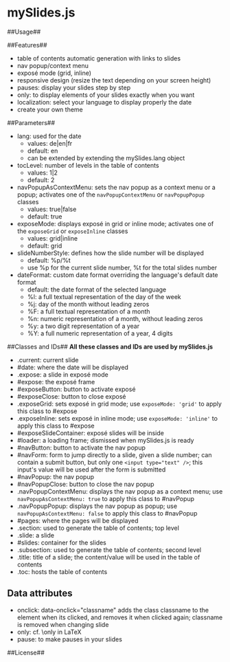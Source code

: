 mySlides.js
===========

##Usage##

##Features##
* table of contents automatic generation with links to slides
* nav popup/context menu
* exposé mode (grid, inline)
* responsive design (resize the text depending on your screen height)
* pauses: display your slides step by step
* only: to display elements of your slides exactly when you want
* localization: select your language to display properly the date
* create your own theme

##Parameters##

* lang: used for the date
  + values: de|en|fr
  + default: en
  + can be extended by extending the mySlides.lang object
* tocLevel: number of levels in the table of contents
  + values: 1|2
  + default: 2
* navPopupAsContextMenu: sets the nav popup as a context menu or a popup; activates one of the ```navPopupContextMenu``` or ```navPopupPopup``` classes
  + values: true|false
  + default: true
* exposeMode: displays exposé in grid or inline mode;  activates one of the ```exposeGrid``` or ```exposeInline``` classes
  + values: grid|inline
  + default: grid
* slideNumberStyle: defines how the slide number will be displayed
  + default: %p/%t
  + use %p for the current slide number, %t for the total slides number
* dateFormat: custom date format overriding the language's default date format
  + default: the date format of the selected language
  + %l: a full textual representation of the day of the week
  + %j: day of the month without leading zeros
  + %F: a full textual representation of a month
  + %n: numeric representation of a month, without leading zeros
  + %y: a two digit representation of a year
  + %Y: a full numeric representation of a year, 4 digits

##Classes and IDs##
**All these classes and IDs are used by mySlides.js**

* .current: current slide
* #date: where the date will be displayed
* .expose: a slide in exposé mode
* #expose: the exposé frame
* #exposeButton: button to activate exposé
* #exposeClose: button to close exposé
* .exposeGrid: sets exposé in grid mode; use ```exposeMode: 'grid'``` to apply this class to #expose
* .exposeInline: sets exposé in inline mode; use ```exposeMode: 'inline'``` to apply this class to #expose
* #exposeSlideContainer: exposé slides will be inside
* #loader: a loading frame; dismissed when mySlides.js is ready
* #navButton: button to activate the nav popup
* #navForm: form to jump directly to a slide, given a slide number; can contain a submit button, but only one ```<input type="text" />```; this input's value will be used after the form is submitted
* #navPopup: the nav popup
* #navPopupClose: button to close the nav popup
* .navPopupContextMenu: displays the nav popup as a context menu; use ```navPopupAsContextMenu: true``` to apply this class to #navPopup
* .navPopupPopup: displays the nav popup as popup; use ```navPopupAsContextMenu: false``` to apply this class to #navPopup
* #pages: where the pages will be displayed
* .section: used to generate the table of contents; top level
* .slide: a slide
* #slides: container for the slides
* .subsection: used to generate the table of contents; second level
* .title: title of a slide; the content/value will be used in the table of contents
* .toc: hosts the table of contents

## Data attributes ##
* onclick: data-onclick="classname" adds the class classname to the element when its clicked, and removes it when clicked again; classname is removed when changing slide
* only: cf. \only in LaTeX
* pause: to make pauses in your slides

##License##
